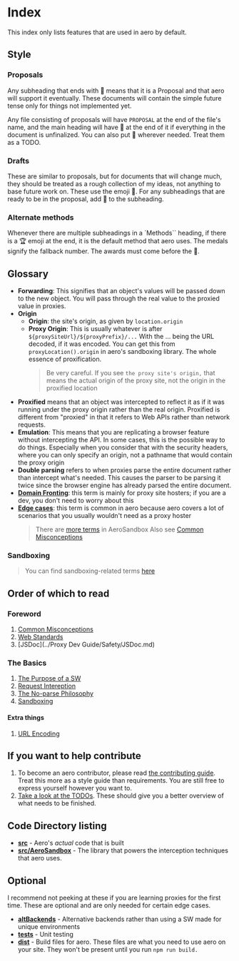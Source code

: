 # Index

This index only lists features that are used in aero by default.

## Style

### Proposals

Any subheading that ends with 🧪 means that it is a Proposal and that aero will support it eventually. These documents will contain the simple future tense only for things not implemented yet.

Any file consisting of proposals will have `PROPOSAL` at the end of the file's name, and the main heading will have 🧪 at the end of it if everything in the document is unfinalized. You can also put 🧪 wherever needed. Treat them as a TODO.

### Drafts

These are similar to proposals, but for documents that will change much, they should be treated as a rough collection of my ideas, not anything to base future work on. These use the emoji 📝. For any subheadings that are ready to be in the proposal, add 🧪 to the subheading.

### Alternate methods

Whenever there are multiple subheadings in a `Methods`` heading, if there is a 🏆 emoji at the end, it is the default method that aero uses. The medals signify the fallback number. The awards must come before the 🧪.

## Glossary

- **Forwarding**: This signifies that an object's values will be passed down to the new object. You will pass through the real value to the proxied value in proxies.
- **Origin**
  - **Origin**: the site's origin, as given by `location.origin`
  - **Proxy Origin**: This is usually whatever is after `${proxySiteUrl}/${proxyPrefix}/...` With the ... being the URL decoded, if it was encoded. You can get this from `proxyLocation().origin` in aero's sandboxing library. The whole essence of proxification.
    > Be very careful. If you see `the proxy site's origin,` that means the actual origin of the proxy site, not the origin in the proxified location
- **Proxified** means that an object was intercepted to reflect it as if it was running under the proxy origin rather than the real origin. Proxified is different from "proxied" in that it refers to Web APIs rather than network requests.
- **Emulation**: This means that you are replicating a browser feature without intercepting the API. In some cases, this is the possible way to do things. Especially when you consider that with the security headers, where you can only specify an origin, not a pathname that would contain the proxy origin
- **Double parsing** refers to when proxies parse the entire document rather than intercept what's needed. This causes the parser to be parsing it twice since the browser engine has already parsed the entire document.
- **[Domain Fronting](../For%20hosters/Domain%20Fronting.md)**: this term is mainly for proxy site hosters; if you are a dev, you don't need to worry about this
- **[Edge cases](https://en.wikipedia.org/wiki/Edge_case)**: this term is common in aero because aero covers a lot of scenarios that you usually wouldn't need as a proxy hoster
  > There are [more terms](../../src/AeroSandbox/docs/README.md#glossary) in AeroSandbox
  > Also see [Common Misconceptions](../Common%20Misconceptions.md)

### Sandboxing

> You can find sandboxing-related terms [here](../../src/AeroSandbox/docs/README.md#glossary)

## Order of which to read

### Foreword

1. [Common Misconceptions](./Common%20Misconceptions.md)
2. [Web Standards](./Web%20Standards.md)
3. [JSDoc](../Proxy Dev Guide/Safety/JSDoc.md)

### The Basics

1. [The Purpose of a SW](./The%20Purpose%20of%20a%20SW.md)
2. [Request Intereption](./Request%20Interception.md)
3. [The No-parse Philosophy](./The%20No-parse%20Philosophy.md)
4. [Sandboxing](../../src/AeroSandbox/Index.md)

#### Extra things

1. [URL Encoding](./URL%20Encoding.md)

## If you want to help contribute

1. To become an aero contributor, please read [the contributing guide](./docs/CONTRIBUTING.md). Treat this more as a style guide than requirements. You are still free to express yourself however you want to.
2. [Take a look at the TODOs](./TODO.md). These should give you a better overview of what needs to be finished.

## Code Directory listing

- **[src](./src)** - Aero's _actual_ code that is built
- **[src/AeroSandbox](../../src/AeroSandbox/)** - The library that powers the interception techniques that aero uses.

## Optional

I recommend not peeking at these if you are learning proxies for the first time. These are optional and are only needed for certain edge cases.

- **[altBackends](../../src/altBackends)** - Alternative backends rather than using a SW made for unique environments
- **[tests](../../tests/)** - Unit testing
- **[dist](../../dist)** - Build files for aero. These files are what you need to use aero on your site. They won't be present until you run `npm run build.`
